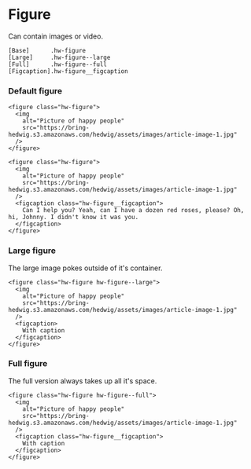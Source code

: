 # Figure

Can contain images or video.

```code
[Base]      .hw-figure
[Large]     .hw-figure--large
[Full]      .hw-figure--full
[Figcaption].hw-figure__figcaption
```

### Default figure

```html|span-3
<figure class="hw-figure">
  <img
    alt="Picture of happy people"
    src="https://bring-hedwig.s3.amazonaws.com/hedwig/assets/images/article-image-1.jpg"
  />
</figure>
```

```html|span-3
<figure class="hw-figure">
  <img
    alt="Picture of happy people"
    src="https://bring-hedwig.s3.amazonaws.com/hedwig/assets/images/article-image-1.jpg"
  />
  <figcaption class="hw-figure__figcaption">
    Can I help you? Yeah, can I have a dozen red roses, please? Oh, hi, Johnny. I didn't know it was you. 
  </figcaption>
</figure>
```

### Large figure

The large image pokes outside of it's container.

```html|span-4
<figure class="hw-figure hw-figure--large">
  <img
    alt="Picture of happy people"
    src="https://bring-hedwig.s3.amazonaws.com/hedwig/assets/images/article-image-1.jpg"
  />
  <figcaption>
    With caption
  </figcaption>
</figure>
```

### Full figure

The full version always takes up all it's space.

```html|span-6
<figure class="hw-figure hw-figure--full">
  <img
    alt="Picture of happy people"
    src="https://bring-hedwig.s3.amazonaws.com/hedwig/assets/images/article-image-1.jpg"
  />
  <figcaption class="hw-figure__figcaption">
    With caption
  </figcaption>
</figure>
```
